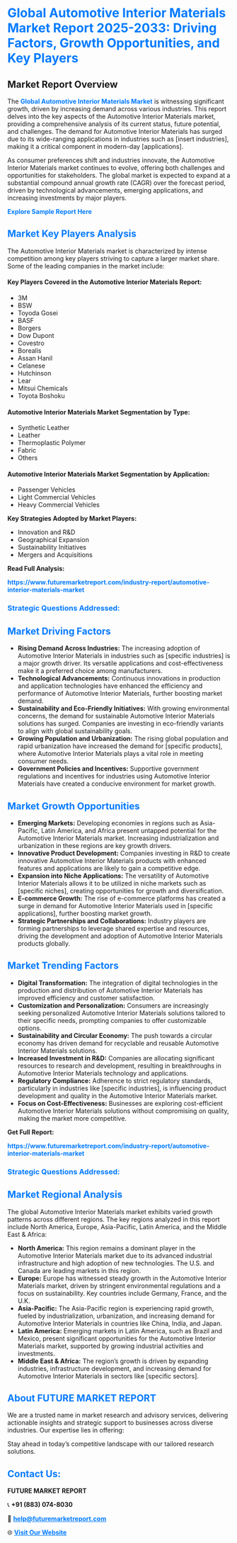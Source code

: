 <h1 style="color: #007BFF;">Global Automotive Interior Materials Market Report 2025-2033: Driving Factors, Growth Opportunities, and Key Players</h1>

<section id="overview">
<h2>Market Report Overview</h2>
<p>The <a href="https://www.futuremarketreport.com/industry-report/automotive-interior-materials-market" style="color: #007BFF; text-decoration: none;"><strong>Global Automotive Interior Materials Market</strong></a> is witnessing significant growth, driven by increasing demand across various industries. This report delves into the key aspects of the Automotive Interior Materials market, providing a comprehensive analysis of its current status, future potential, and challenges. The demand for Automotive Interior Materials has surged due to its wide-ranging applications in industries such as [insert industries], making it a critical component in modern-day [applications].</p>
<p>As consumer preferences shift and industries innovate, the Automotive Interior Materials market continues to evolve, offering both challenges and opportunities for stakeholders. The global market is expected to expand at a substantial compound annual growth rate (CAGR) over the forecast period, driven by technological advancements, emerging applications, and increasing investments by major players.</p>
</section>

<section id="overview">
<p><a href="https://www.futuremarketreport.com/request-sample/reportId=114949" style="color: #007BFF; text-decoration: none;"><strong>Explore Sample Report Here</strong></a></p>
</section>

<section id="key-players">
<h2 style="color: #007BFF;">Market Key Players Analysis</h2>
<p>The Automotive Interior Materials market is characterized by intense competition among key players striving to capture a larger market share. Some of the leading companies in the market include:</p>
<h4>Key Players Covered in the Automotive Interior Materials Report:</h4>
<ul><li>3M</li><li>BSW</li><li>Toyoda Gosei</li><li>BASF</li><li>Borgers</li><li>Dow Dupont</li><li>Covestro</li><li>Borealis</li><li>Assan Hanil</li><li>Celanese</li><li>Hutchinson</li><li>Lear</li><li>Mitsui Chemicals</li><li>Toyota Boshoku</li></ul>
<h4>Automotive Interior Materials Market Segmentation by Type:</h4>
<ul><li>Synthetic Leather</li><li>Leather</li><li>Thermoplastic Polymer</li><li>Fabric</li><li>Others</li></ul>

<h4>Automotive Interior Materials Market Segmentation by Application:</h4>
<ul><li>Passenger Vehicles</li><li>Light Commercial Vehicles</li><li>Heavy Commercial Vehicles</li></ul>
<p><strong>Key Strategies Adopted by Market Players:</strong></p>
<ul>
<li>Innovation and R&D</li>
<li>Geographical Expansion</li>
<li>Sustainability Initiatives</li>
<li>Mergers and Acquisitions</li>
</ul>
</section>

<section>
<p><strong>Read Full Analysis: </strong></p><a href="https://www.futuremarketreport.com/industry-report/automotive-interior-materials-market" style="color: #007BFF; text-decoration: none;"><strong>https://www.futuremarketreport.com/industry-report/automotive-interior-materials-market</strong></a>
<h3 style="color: #007BFF;">Strategic Questions Addressed:</h3>
</section>

<section id="driving-factors">
<h2 style="color: #007BFF;">Market Driving Factors</h2>
<ul>
<li><strong>Rising Demand Across Industries:</strong> The increasing adoption of Automotive Interior Materials in industries such as [specific industries] is a major growth driver. Its versatile applications and cost-effectiveness make it a preferred choice among manufacturers.</li>
<li><strong>Technological Advancements:</strong> Continuous innovations in production and application technologies have enhanced the efficiency and performance of Automotive Interior Materials, further boosting market demand.</li>
<li><strong>Sustainability and Eco-Friendly Initiatives:</strong> With growing environmental concerns, the demand for sustainable Automotive Interior Materials solutions has surged. Companies are investing in eco-friendly variants to align with global sustainability goals.</li>
<li><strong>Growing Population and Urbanization:</strong> The rising global population and rapid urbanization have increased the demand for [specific products], where Automotive Interior Materials plays a vital role in meeting consumer needs.</li>
<li><strong>Government Policies and Incentives:</strong> Supportive government regulations and incentives for industries using Automotive Interior Materials have created a conducive environment for market growth.</li>
</ul>
</section>

<section id="growth-opportunities">
<h2 style="color: #007BFF;">Market Growth Opportunities</h2>
<ul>
<li><strong>Emerging Markets:</strong> Developing economies in regions such as Asia-Pacific, Latin America, and Africa present untapped potential for the Automotive Interior Materials market. Increasing industrialization and urbanization in these regions are key growth drivers.</li>
<li><strong>Innovative Product Development:</strong> Companies investing in R&D to create innovative Automotive Interior Materials products with enhanced features and applications are likely to gain a competitive edge.</li>
<li><strong>Expansion into Niche Applications:</strong> The versatility of Automotive Interior Materials allows it to be utilized in niche markets such as [specific niches], creating opportunities for growth and diversification.</li>
<li><strong>E-commerce Growth:</strong> The rise of e-commerce platforms has created a surge in demand for Automotive Interior Materials used in [specific applications], further boosting market growth.</li>
<li><strong>Strategic Partnerships and Collaborations:</strong> Industry players are forming partnerships to leverage shared expertise and resources, driving the development and adoption of Automotive Interior Materials products globally.</li>
</ul>
</section>

<section id="trending-factors">
<h2 style="color: #007BFF;">Market Trending Factors</h2>
<ul>
<li><strong>Digital Transformation:</strong> The integration of digital technologies in the production and distribution of Automotive Interior Materials has improved efficiency and customer satisfaction.</li>
<li><strong>Customization and Personalization:</strong> Consumers are increasingly seeking personalized Automotive Interior Materials solutions tailored to their specific needs, prompting companies to offer customizable options.</li>
<li><strong>Sustainability and Circular Economy:</strong> The push towards a circular economy has driven demand for recyclable and reusable Automotive Interior Materials solutions.</li>
<li><strong>Increased Investment in R&D:</strong> Companies are allocating significant resources to research and development, resulting in breakthroughs in Automotive Interior Materials technology and applications.</li>
<li><strong>Regulatory Compliance:</strong> Adherence to strict regulatory standards, particularly in industries like [specific industries], is influencing product development and quality in the Automotive Interior Materials market.</li>
<li><strong>Focus on Cost-Effectiveness:</strong> Businesses are exploring cost-efficient Automotive Interior Materials solutions without compromising on quality, making the market more competitive.</li>
</ul>
</section>

<section>
<p><strong>Get Full Report: </strong></p><a href="https://www.futuremarketreport.com/industry-report/automotive-interior-materials-market" style="color: #007BFF; text-decoration: none;"><strong>https://www.futuremarketreport.com/industry-report/automotive-interior-materials-market</strong></a>
<h3 style="color: #007BFF;">Strategic Questions Addressed:</h3>
</section>


<section id="regional-analysis">
<h2 style="color: #007BFF;">Market Regional Analysis</h2>
<p>The global Automotive Interior Materials market exhibits varied growth patterns across different regions. The key regions analyzed in this report include North America, Europe, Asia-Pacific, Latin America, and the Middle East & Africa:</p>
<ul>
<li><strong>North America:</strong> This region remains a dominant player in the Automotive Interior Materials market due to its advanced industrial infrastructure and high adoption of new technologies. The U.S. and Canada are leading markets in this region.</li>
<li><strong>Europe:</strong> Europe has witnessed steady growth in the Automotive Interior Materials market, driven by stringent environmental regulations and a focus on sustainability. Key countries include Germany, France, and the U.K.</li>
<li><strong>Asia-Pacific:</strong> The Asia-Pacific region is experiencing rapid growth, fueled by industrialization, urbanization, and increasing demand for Automotive Interior Materials in countries like China, India, and Japan.</li>
<li><strong>Latin America:</strong> Emerging markets in Latin America, such as Brazil and Mexico, present significant opportunities for the Automotive Interior Materials market, supported by growing industrial activities and investments.</li>
<li><strong>Middle East & Africa:</strong> The region’s growth is driven by expanding industries, infrastructure development, and increasing demand for Automotive Interior Materials in sectors like [specific sectors].</li>
</ul>
</section>

<footer>
<h2 style="color: #007BFF;">About FUTURE MARKET REPORT</h2>
<p>We are a trusted name in market research and advisory services, delivering actionable insights and strategic support to businesses across diverse industries. Our expertise lies in offering:</p>

<p>Stay ahead in today’s competitive landscape with our tailored research solutions.</p>

<h2 style="color: #007BFF;">Contact Us:</h2>
<p><strong>FUTURE MARKET REPORT</strong></p>
<p>📞 <strong>+91 (883) 074-8030</strong></p>
<p>📧 <strong><a href="mailto:help@futuremarketreport.com" style="color: #007BFF;">help@futuremarketreport.com</a></strong></p>
<p>🌐 <strong><a href="https://www.futuremarketreport.com/" style="color: #007BFF;">Visit Our Website</a></strong></p>
</footer>